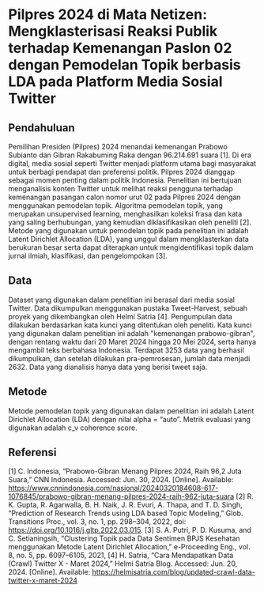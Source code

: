 # Pilpres 2024 di Mata Netizen: Mengklasterisasi Reaksi Publik terhadap Kemenangan Paslon 02 dengan Pemodelan Topik berbasis LDA pada Platform Media Sosial Twitter

## Pendahuluan
Pemilihan Presiden (Pilpres) 2024 menandai kemenangan Prabowo Subianto dan Gibran Rakabuming Raka dengan 96.214.691 suara [1]. Di era digital, media sosial seperti Twitter menjadi platform utama bagi masyarakat untuk berbagi pendapat dan preferensi politik. Pilpres 2024 dianggap sebagai momen penting dalam politik Indonesia. Penelitian ini bertujuan menganalisis konten Twitter untuk melihat reaksi pengguna terhadap kemenangan pasangan calon nomor urut 02 pada Pilpres 2024 dengan menggunakan pemodelan topik. Algoritma pemodelan topik, yang merupakan unsupervised learning, menghasilkan koleksi frasa dan kata yang saling berhubungan, yang kemudian diklasifikasikan oleh peneliti [2]. Metode yang digunakan untuk pemodelan topik pada penelitian ini adalah Latent Dirichlet Allocation (LDA), yang unggul dalam mengklasterkan data berukuran besar serta dapat diterapkan untuk mengidentifikasi topik dalam jurnal ilmiah, klasifikasi, dan pengelompokan [3].

## Data
Dataset yang digunakan dalam penelitian ini berasal dari media sosial Twitter.
Data dikumpulkan menggunakan pustaka Tweet-Harvest, sebuah proyek yang dikembangkan oleh Helmi Satria [4].
Pengumpulan data dilakukan berdasarkan kata kunci yang ditentukan oleh peneliti. Kata kunci yang digunakan dalam penelitian ini adalah "kemenangan prabowo-gibran", dengan rentang waktu dari 20 Maret 2024 hingga 20 Mei 2024, serta hanya mengambil teks berbahasa Indonesia.
Terdapat 3253 data yang berhasil dikumpulkan, dan setelah dilakukan pra-pemrosesan, jumlah data menjadi 2632.
Data yang dianalisis hanya data yang berisi tweet saja.

## Metode
Metode pemodelan topik yang digunakan dalam penelitian ini adalah Latent Dirichlet Allocation (LDA) dengan nilai alpha = “auto”.
Metrik evaluasi yang digunakan adalah c_v coherence score.

## Referensi
[1] C. Indonesia, “Prabowo-Gibran Menang Pilpres 2024, Raih 96,2 Juta Suara,” CNN Indonesia. Accessed: Jun. 30, 2024. [Online]. Available: https://www.cnnindonesia.com/nasional/20240320184608-617-1076845/prabowo-gibran-menang-pilpres-2024-raih-962-juta-suara
[2] R. K. Gupta, R. Agarwalla, B. H. Naik, J. R. Evuri, A. Thapa, and T. D. Singh, “Prediction of Research Trends using LDA based Topic Modeling,” Glob. Transitions Proc., vol. 3, no. 1, pp. 298–304, 2022, doi: https://doi.org/10.1016/j.gltp.2022.03.015.
[3] S. A. Putri, P. D. Kusuma, and C. Setianingsih, “Clustering Topik pada Data Sentimen BPJS Kesehatan menggunakan Metode Latent Dirichlet Allocation,” e-Proceeding Eng., vol. 8, no. 5, pp. 6097–6105, 2021,
[4] H. Satria, “Cara Mendapatkan Data (Crawl) Twitter X - Maret 2024,” Helmi Satria Blog. Accessed: Jun. 20, 2024. [Online]. Available: https://helmisatria.com/blog/updated-crawl-data-twitter-x-maret-2024
